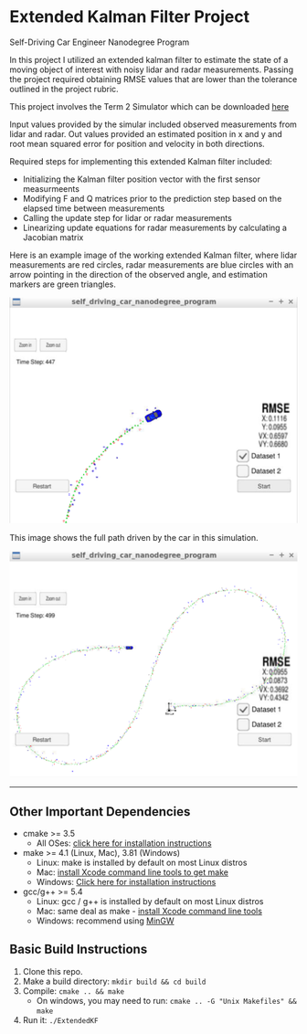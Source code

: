 # Extended Kalman Filter Project
Self-Driving Car Engineer Nanodegree Program


[image1]: ./images/full_image.PNG "Full image"
[image2]: ./images/zoom_image.PNG "Zoomed image"

In this project I utilized an extended kalman filter to estimate the state of a moving object of interest with noisy lidar and radar measurements. Passing the project required obtaining RMSE values that are lower than the tolerance outlined in the project rubric. 

This project involves the Term 2 Simulator which can be downloaded [here](https://github.com/udacity/self-driving-car-sim/releases)

Input values provided by the simular included observed measurements from lidar and radar.
Out values provided an estimated position in x and y and root mean squared error for position and velocity in both directions.

Required steps for implementing this extended Kalman filter included:
- Initializing the Kalman filter position vector with the first sensor measurmeents
- Modifying F and Q matrices prior to the prediction step based on the elapsed time between measurements
- Calling the update step for lidar or radar measurements
- Linearizing update equations for radar measurements by calculating a Jacobian matrix

Here is an example image of the working extended Kalman filter, where lidar measurements are red circles, radar measurements are blue circles with an arrow pointing in the direction of the observed angle, and estimation markers are green triangles.

![alt text][image2]

This image shows the full path driven by the car in this simulation.

![alt text][image1]



---

## Other Important Dependencies

* cmake >= 3.5
  * All OSes: [click here for installation instructions](https://cmake.org/install/)
* make >= 4.1 (Linux, Mac), 3.81 (Windows)
  * Linux: make is installed by default on most Linux distros
  * Mac: [install Xcode command line tools to get make](https://developer.apple.com/xcode/features/)
  * Windows: [Click here for installation instructions](http://gnuwin32.sourceforge.net/packages/make.htm)
* gcc/g++ >= 5.4
  * Linux: gcc / g++ is installed by default on most Linux distros
  * Mac: same deal as make - [install Xcode command line tools](https://developer.apple.com/xcode/features/)
  * Windows: recommend using [MinGW](http://www.mingw.org/)

## Basic Build Instructions

1. Clone this repo.
2. Make a build directory: `mkdir build && cd build`
3. Compile: `cmake .. && make` 
   * On windows, you may need to run: `cmake .. -G "Unix Makefiles" && make`
4. Run it: `./ExtendedKF `




